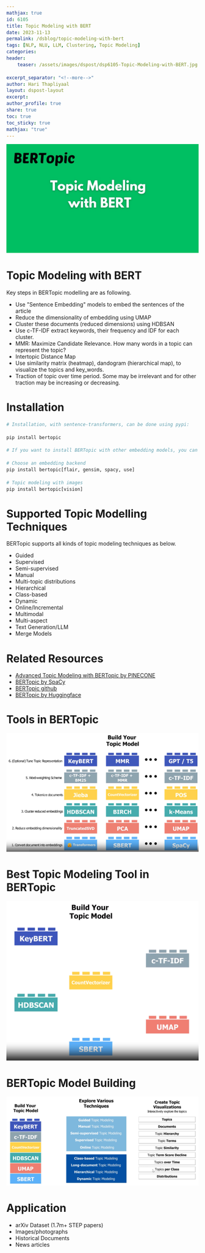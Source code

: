 ```yaml
---
mathjax: true
id: 6105
title: Topic Modeling with BERT
date: 2023-11-13
permalink: /dsblog/topic-modeling-with-bert
tags: [NLP, NLU, LLM, Clustering, Topic Modeling]
categories:
header:
    teaser: /assets/images/dspost/dsp6105-Topic-Modeling-with-BERT.jpg
    
excerpt_separator: "<!--more-->"   
author: Hari Thapliyaal   
layout: dspost-layout   
excerpt:   
author_profile: true   
share: true   
toc: true   
toc_sticky: true 
mathjax: "true"
---
```


![Topic Modeling with BERT](/assets/images/dspost/dsp6105-Topic-Modeling-with-BERT.jpg)

# Topic Modeling with BERT

Key steps in BERTopic modelling are as following.

- Use "Sentence Embedding" models to embed the sentences of the article
- Reduce the dimensionality of embedding using UMAP 
- Cluster these documents (reduced dimensions) using HDBSAN
- Use c-TF-IDF extract keywords, their frequency and IDF for each cluster. 
- MMR: Maximize Candidate Relevance. How many words in a topic can represent the topic?
- Intertopic Distance Map 
- Use similarity matrix (heatmap), dandogram (hierarchical map), to visualize the topics and key_words.
- Traction of topic over time period. Some may be irrelevant and for other traction may be increasing or decreasing.


# Installation
```python
# Installation, with sentence-transformers, can be done using pypi:

pip install bertopic

# If you want to install BERTopic with other embedding models, you can choose one of the following:

# Choose an embedding backend
pip install bertopic[flair, gensim, spacy, use]

# Topic modeling with images
pip install bertopic[vision]
```

# Supported Topic Modelling Techniques 

BERTopic supports all kinds of topic modeling techniques as below.

- Guided	
- Supervised	
- Semi-supervised
- Manual	
- Multi-topic distributions	
- Hierarchical
- Class-based	
- Dynamic	
- Online/Incremental
- Multimodal	
- Multi-aspect	
- Text Generation/LLM
- Merge Models

# Related Resources
- [Advanced Topic Modeling with BERTopic by PINECONE](https://www.pinecone.io/learn/bertopic/)
- [BERTopic by SpaCy](https://spacy.io/universe/project/bertopic)
- [BERTopic github](https://github.com/MaartenGr/BERTopic)
- [BERTopic by Huggingface](https://huggingface.co/blog/bertopic)

# Tools in BERTopic
![Tools-in-BERTopic](/assets/images/dspost/bertopic/Tools-in-BERTopic.png)

# Best Topic Modeling Tool in BERTopic
![BEST-Tools-in-BERTopic](/assets/images/dspost/bertopic/BEST-Tools-in-BERTopic.png)

# BERTopic Model Building
![BERTopic-Model-Building](/assets/images/dspost/bertopic/BERTopic-Model-Building.png)




# Application
- arXiv Dataset (1.7m+ STEP papers)
- Images/photographs
- Historical Documents 
- News articles 
